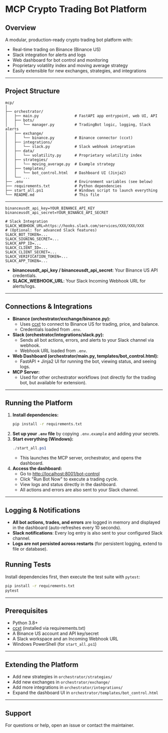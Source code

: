 # MCP Crypto Trading Bot Platform

## Overview
A modular, production-ready crypto trading bot platform with:
- Real-time trading on Binance (Binance US)
- Slack integration for alerts and logs
- Web dashboard for bot control and monitoring
- Proprietary volatility index and moving average strategy
- Easily extensible for new exchanges, strategies, and integrations

---

## Project Structure

```
mcp/
│
├── orchestrator/
│   ├── main.py                # FastAPI app entrypoint, web UI, API
│   ├── bots/
│   │   └── manager.py         # TradingBot logic, logging, Slack alerts
│   ├── exchange/
│   │   └── binance.py         # Binance connector (ccxt)
│   ├── integrations/
│   │   └── slack.py           # Slack webhook integration
│   ├── data/
│   │   └── volatility.py      # Proprietary volatility index
│   ├── strategies/
│   │   └── moving_average.py  # Example strategy
│   ├── templates/
│   │   └── bot_control.html   # Dashboard UI (Jinja2)
│   └── ...
├── .env                       # Environment variables (see below)
├── requirements.txt           # Python dependencies
├── start_all.ps1              # Windows script to launch everything
└── README.md                  # This file
```

---



```
binanceusdt_api_key=YOUR_BINANCE_API_KEY
binanceusdt_api_secret=YOUR_BINANCE_API_SECRET

# Slack Integration
SLACK_WEBHOOK_URL=https://hooks.slack.com/services/XXX/XXX/XXX
# (Optional: for advanced Slack features)
SLACK_BOT_TOKEN=...
SLACK_SIGNING_SECRET=...
SLACK_APP_ID=...
SLACK_CLIENT_ID=...
SLACK_CLIENT_SECRET=...
SLACK_VERIFICATION_TOKEN=...
SLACK_APP_TOKEN=...
```

- **binanceusdt_api_key / binanceusdt_api_secret**: Your Binance US API credentials.
- **SLACK_WEBHOOK_URL**: Your Slack Incoming Webhook URL for alerts/logs.

---

## Connections & Integrations

- **Binance (orchestrator/exchange/binance.py):**
  - Uses [ccxt](https://github.com/ccxt/ccxt) to connect to Binance US for trading, price, and balance.
  - Credentials loaded from `.env`.
- **Slack (orchestrator/integrations/slack.py):**
  - Sends all bot actions, errors, and alerts to your Slack channel via webhook.
  - Webhook URL loaded from `.env`.
- **Web Dashboard (orchestrator/main.py, templates/bot_control.html):**
  - FastAPI + Jinja2 UI for running the bot, viewing status, and seeing logs.
- **MCP Server:**
  - Used for other orchestrator workflows (not directly for the trading bot, but available for extension).

---

## Running the Platform

1. **Install dependencies:**
   ```sh
   pip install -r requirements.txt
   ```
2. **Set up your `.env` file** by copying `.env.example` and adding your secrets.
3. **Start everything (Windows):**
   ```powershell
   ./start_all.ps1
   ```
   - This launches the MCP server, orchestrator, and opens the dashboard.
4. **Access the dashboard:**
   - Go to [http://localhost:8001/bot-control](http://localhost:8001/bot-control)
   - Click "Run Bot Now" to execute a trading cycle.
   - View logs and status directly in the dashboard.
   - All actions and errors are also sent to your Slack channel.

---

## Logging & Notifications
- **All bot actions, trades, and errors** are logged in memory and displayed in the dashboard (auto-refreshes every 10 seconds).
- **Slack notifications**: Every log entry is also sent to your configured Slack channel.
- **Logs are not persisted across restarts** (for persistent logging, extend to file or database).

## Running Tests
Install dependencies first, then execute the test suite with `pytest`:

```sh
pip install -r requirements.txt
pytest
```

---

## Prerequisites
- Python 3.8+
- [ccxt](https://github.com/ccxt/ccxt) (installed via requirements.txt)
- A Binance US account and API key/secret
- A Slack workspace and an Incoming Webhook URL
- Windows PowerShell (for `start_all.ps1`)

---

## Extending the Platform
- Add new strategies in `orchestrator/strategies/`
- Add new exchanges in `orchestrator/exchange/`
- Add more integrations in `orchestrator/integrations/`
- Expand the dashboard UI in `orchestrator/templates/bot_control.html`

---

## Support
For questions or help, open an issue or contact the maintainer. 